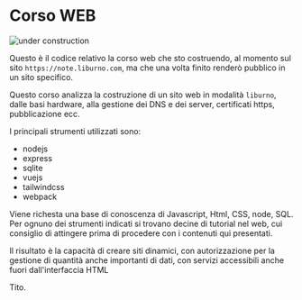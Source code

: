 

# Corso WEB

![under construction](https://images.croswil.com/public/@my/corso/jpeg/00030.jpeg)


Questo è il codice relativo la corso web che sto costruendo, al momento sul sito `https://note.liburno.com`, ma che una volta finito renderò pubblico in un sito specifico.

Questo corso analizza la costruzione di un sito web in modalità `liburno`, dalle basi hardware, alla gestione dei DNS e dei server, certificati https, pubblicazione ecc.

I principali strumenti utilizzati sono:

* nodejs
* express
* sqlite
* vuejs
* tailwindcss
* webpack

Viene richesta una base di conoscenza di Javascript, Html, CSS, node, SQL. Per ognuno dei strumenti indicati si trovano decine di tutorial nel web, cui consiglio di attingere prima di procedere con i contenuti qui presentati.

Il risultato è la capacità di creare siti dinamici, con autorizzazione per la gestione di quantità anche importanti di dati, con servizi accessibili anche fuori dall'interfaccia HTML

Tito.


